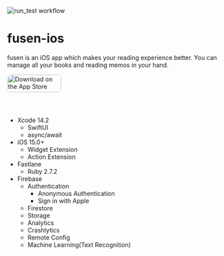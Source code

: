 ![run_test workflow](https://github.com/gibachan/fusen-ios/actions/workflows/run_test.yml/badge.svg)

# fusen-ios

fusen is an iOS app which makes your reading experience better. You can manage all your books and reading memos in your hand.

<a href="https://apps.apple.com/jp/app/fusen/id1585547803?itsct=apps_box_badge&amp;itscg=30200" style="display: inline-block; overflow: hidden; border-radius: 13px; width: 250px; height: 83px;"><img src="https://tools.applemediaservices.com/api/badges/download-on-the-app-store/black/en-us?size=250x83&amp;releaseDate=1633132800&h=18a7bc87d5fa7f94138c81c0bc75a9fe" alt="Download on the App Store" style="border-radius: 6px; width: 125px; height: 41px;"></a>

- Xcode 14.2
    - SwiftUI
    - async/await
- iOS 15.0+
    - Widget Extension
    - Action Extension
- Fastlane
    - Ruby 2.7.2
- Firebase
    - Authentication
        - Anonymous Authentication
        - Sign in with Apple
    - Firestore
    - Storage
    - Analytics
    - Crashlytics
    - Remote Config
    - Machine Learning(Text Recognition)
    